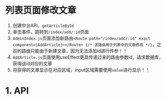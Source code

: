 

# 列表页面修改文章

1. 创建中台API，`getArticleById`
2. 单击事件，跳转到`/index/add/:id`页面
3. `AdminIndex.js`页面添加新路由`<Route path="/index/add/:id" exact component={AddArticle}></Route> {/* 该路由用于列表中的文章修改 */}`，之前的路由只能由于新建文章，因为无法添加id进行传参！！
4. `AddArticle.js`页面使用useEffect更具传递过来的路由参数id，请求数据库，获得该id对应的文章
5. 将获得的文章显示在对应区域，input区域需要使用`value`进行显示！！


# 1. API
